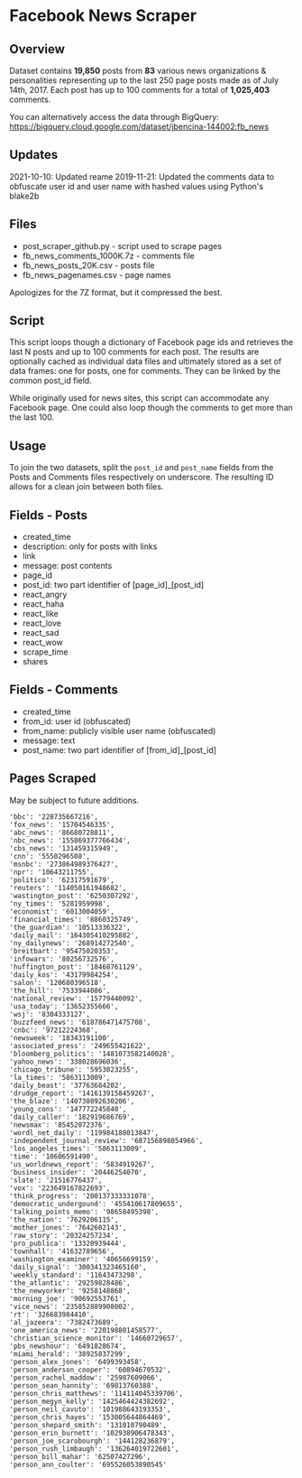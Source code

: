 # Facebook News Scraper

## Overview
Dataset contains **19,850** posts from **83** various news organizations & personalities representing up to the last 250 page posts made as of July 14th, 2017. Each post has up to 100 comments for a total of **1,025,403** comments.

You can alternatively access the data through BigQuery:
https://bigquery.cloud.google.com/dataset/jbencina-144002:fb_news

## Updates
2021-10-10: Updated reame
2019-11-21: Updated the comments data to obfuscate user id and user name with hashed values using Python's blake2b

## Files
- post_scraper_github.py - script used to scrape pages
- fb_news_comments_1000K.7z - comments file
- fb_news_posts_20K.csv - posts file
- fb_news_pagenames.csv - page names

Apologizes for the 7Z format, but it compressed the best.

## Script
This script loops though a dictionary of Facebook page ids and retrieves the last N posts and up to 100 comments for each post. The results are optionally cached as individual data files and ultimately stored as a set of data frames: one for posts, one for comments. They can be linked by the common post_id field.

While originally used for news sites, this script can accommodate any Facebook page. One could also loop though the comments to get more than the last 100.

## Usage
To join the two datasets, split the `post_id` and `post_name` fields from
the Posts and Comments files respectively on underscore. The resulting ID
allows for a clean join between both files.

## Fields - Posts
- created_time
- description: only for posts with links
- link
- message: post contents
- page_id
- post_id: two part identifier of [page_id]_[post_id]
- react_angry
- react_haha
- react_like
- react_love
- react_sad
- react_wow
- scrape_time
- shares

## Fields - Comments
- created_time
- from_id: user id (obfuscated)
- from_name: publicly visible user name (obfuscated)
- message: text
- post_name: two part identifier of [from_id]_[post_id]

## Pages Scraped
May be subject to future additions.


    'bbc': '228735667216',
    'fox_news': '15704546335',
    'abc_news': '86680728811',
    'nbc_news': '155869377766434',
    'cbs_news': '131459315949',
    'cnn': '5550296508',
    'msnbc': '273864989376427',
    'npr': '10643211755',
    'politico': '62317591679',
    'reuters': '114050161948682',
    'wastington_post': '6250307292',
    'ny_times': '5281959998',
    'economist': '6013004059',
    'financial_times': '8860325749',
    'the_guardian': '10513336322',
    'daily_mail': '164305410295882',
    'ny_dailynews': '268914272540',
    'breitbart': '95475020353',
    'infowars': '80256732576',
    'huffington_post': '18468761129',
    'daily_kos': '43179984254',
    'salon': '120680396518',
    'the_hill': '7533944086',
    'national_review': '15779440092',
    'usa_today': '13652355666',
    'wsj': '8304333127',
    'buzzfeed_news': '618786471475708',
    'cnbc': '97212224368',
    'newsweek': '18343191100',
    'associated_press': '249655421622',
    'bloomberg_politics': '1481073582140028',
    'yahoo_news': '338028696036',
    'chicago_tribune': '5953023255',
    'la_times': '5863113009',
    'daily_beast': '37763684202',
    'drudge_report': '1416139158459267',
    'the_blaze': '140738092630206',
    'young_cons': '147772245840',
    'daily_caller': '182919686769',
    'newsmax': '85452072376',
    'wordl_net_daily': '119984188013847',
    'independent_journal_review': '687156898054966',
    'los_angeles_times': '5863113009',
    'time': '10606591490',
    'us_worldnews_report': '5834919267',
    'business_insider': '20446254070',
    'slate': '21516776437',
    'vox': '223649167822693',
    'think_progress': '200137333331078',
    'democratic_undergound': '455410617809655',
    'talking_points_memo': '98658495398',
    'the_nation': '7629206115',
    'mother_jones': '7642602143',
    'raw_story': '20324257234',
    'pro_publica': '13320939444',
    'townhall': '41632789656',
    'washington_examiner': '40656699159',
    'daily_signal': '300341323465160',
    'weekly_standard': '11643473298',
    'the_atlantic': '29259828486',
    'the_newyorker': '9258148868',
    'morning_joe': '90692553761',
    'vice_news': '235852889908002',
    'rt': '326683984410',
    'al_jazeera': '7382473689',
    'one_america_news': '220198801458577',
    'christian_science_monitor': '14660729657',
    'pbs_newshour': '6491828674',
    'miami_herald': '38925837299',
    'person_alex_jones': '6499393458',
    'person_anderson_cooper': '60894670532',
    'person_rachel_maddow': '25987609066',
    'person_sean_hannity': '69813760388',
    'person_chris_matthews': '114114045339706',
    'person_megyn_kelly': '1425464424382692',
    'person_neil_cavuto': '101988643193353',
    'person_chris_hayes': '153005644864469',
    'person_shepard_smith': '131010790489',
    'person_erin_burnett': '102938906478343',
    'person_joe_scarobourgh': '144128236879',
    'person_rush_limbaugh': '136264019722601',
    'person_bill_mahar': '62507427296',
    'person_ann_coulter': '695526053890545'
